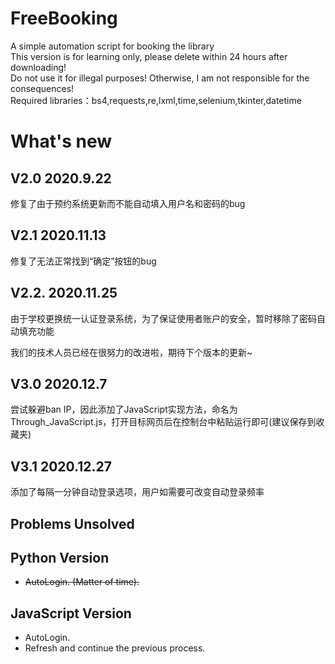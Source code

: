 # FreeBooking
A simple automation script for booking the library<br>
This version is for learning only, please delete within 24 hours after downloading!<br>
Do not use it for illegal purposes! Otherwise, I am not responsible for the consequences!<br>
Required libraries：bs4,requests,re,lxml,time,selenium,tkinter,datetime


# What's new
## V2.0 2020.9.22
修复了由于预约系统更新而不能自动填入用户名和密码的bug
## V2.1 2020.11.13
修复了无法正常找到“确定”按钮的bug
## V2.2. 2020.11.25
由于学校更换统一认证登录系统，为了保证使用者账户的安全，暂时移除了密码自动填充功能

我们的技术人员已经在很努力的改进啦，期待下个版本的更新~

## V3.0 2020.12.7

尝试躲避ban IP，因此添加了JavaScript实现方法，命名为Through_JavaScript.js，打开目标网页后在控制台中粘贴运行即可(建议保存到收藏夹)

## V3.1 2020.12.27
添加了每隔一分钟自动登录选项，用户如需要可改变自动登录频率

##  Problems Unsolved

## Python Version

- ~~AutoLogin. (Matter of time).~~

## JavaScript Version

- AutoLogin.
- Refresh and continue the previous process.

